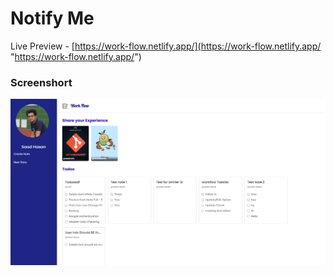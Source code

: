 # Notify Me

Live Preview - [https://work-flow.netlify.app/](https://work-flow.netlify.app/ "https://work-flow.netlify.app/")

### Screenshort

![NotifyMe](https://raw.githubusercontent.com/saadh393/notify-me/main/screenshort.png "Notify Me")

